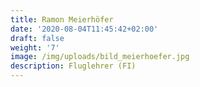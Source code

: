 ```yaml
---
title: Ramon Meierhöfer
date: '2020-08-04T11:45:42+02:00'
draft: false
weight: '7'
image: /img/uploads/bild_meierhoefer.jpg
description: Fluglehrer (FI)
---
```


